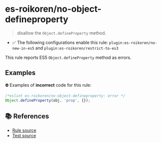 # es-roikoren/no-object-defineproperty
> disallow the `Object.defineProperty` method.

- ✅ The following configurations enable this rule: `plugin:es-roikoren/no-new-in-es5` and `plugin:es-roikoren/restrict-to-es3`

This rule reports ES5 `Object.defineProperty` method as errors.

## Examples

⛔ Examples of **incorrect** code for this rule:

```js
/*eslint es-roikoren/no-object-defineproperty: error */
Object.defineProperty(obj, 'prop', {});
```

## 📚 References

- [Rule source](https://github.com/roikoren755/eslint-plugin-es/blob/v2.0.10/src/rules/no-object-defineproperty.ts)
- [Test source](https://github.com/roikoren755/eslint-plugin-es/blob/v2.0.10/tests/src/rules/no-object-defineproperty.ts)
